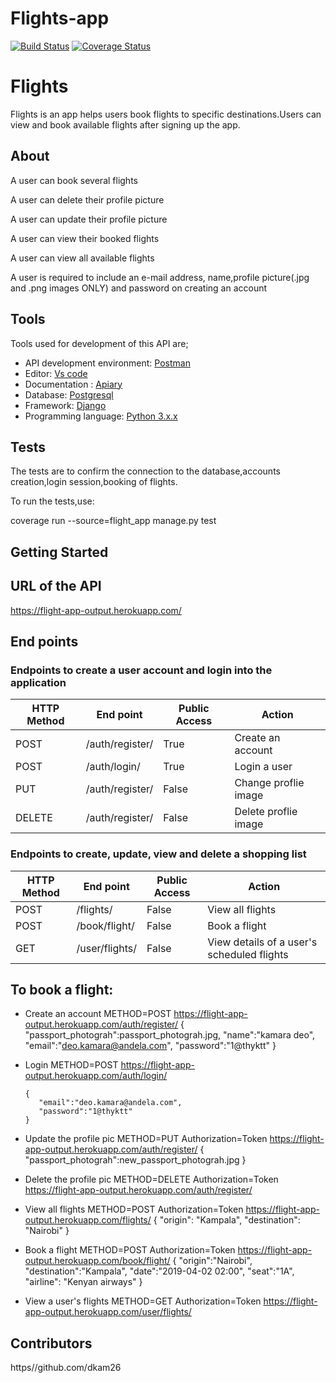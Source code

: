 

# Flights-app
[![Build Status](https://travis-ci.org/dkam26/Flights-app.svg?branch=master)](https://travis-ci.org/dkam26/Flights-app)
[![Coverage Status](https://coveralls.io/repos/github/dkam26/Flights-app/badge.svg?branch=master)](https://coveralls.io/github/dkam26/Flights-app?branch=master)


# Flights
Flights is an app helps users book flights to specific destinations.Users can view and book available flights after signing up the app.

## About
A user can book several flights

A user can delete their profile picture

A user can update their profile picture

A user can view their booked flights

A user can view all available flights

A user is required to include an e-mail address, name,profile picture(.jpg and .png images ONLY) and password on creating an account



## Tools
Tools used for development of this API are;
- API development environment: [Postman](https://www.getpostman.com)
- Editor: [Vs code](https://code.visualstudio.com)
- Documentation : [Apiary](https://apiary.io/)
- Database: [Postgresql](https://www.postgresql.org)
- Framework: [Django](https://www.django-rest-framework.org/)
- Programming language: [Python 3.x.x](https://docs.python.org/3/)

## Tests

The tests are to confirm the connection to the database,accounts creation,login session,booking of flights.

To run the tests,use:

coverage run --source=flight_app manage.py test


## Getting Started

## URL of the API

https://flight-app-output.herokuapp.com/

## End points
### Endpoints to create a user account and login into the application
HTTP Method|End point | Public Access|Action
-----------|----------|--------------|------
POST | /auth/register/ | True | Create an account
POST | /auth/login/ | True | Login a user
PUT  |  /auth/register/ | False | Change proflie image
DELETE  |  /auth/register/ | False | Delete proflie image


### Endpoints to create, update, view and delete a shopping list
HTTP Method|End point | Public Access|Action
-----------|----------|--------------|------
POST | /flights/ | False | View all flights
POST | /book/flight/ | False | Book a flight
GET | /user/flights/ | False | View details of a user's scheduled flights


## To book a flight:
- Create an account
    METHOD=POST
    https://flight-app-output.herokuapp.com/auth/register/
    {
       "passport_photograh":passport_photograh.jpg,
       "name":"kamara deo",
       "email":"deo.kamara@andela.com",
       "password":"1@thyktt"
    }

- Login
    METHOD=POST
    https://flight-app-output.herokuapp.com/auth/login/
    ```
    {
       "email":"deo.kamara@andela.com",
       "password":"1@thyktt"
    }
    ```

-  Update the profile pic
    METHOD=PUT
    Authorization=Token
    https://flight-app-output.herokuapp.com/auth/register/
    {
       "passport_photograh":new_passport_photograh.jpg
    }

- Delete the profile pic
   METHOD=DELETE
   Authorization=Token
   https://flight-app-output.herokuapp.com/auth/register/

- View all flights
   METHOD=POST
   Authorization=Token
   https://flight-app-output.herokuapp.com/flights/
    {
       "origin": "Kampala",
       "destination": "Nairobi"
    }

- Book a flight
   METHOD=POST
   Authorization=Token
   https://flight-app-output.herokuapp.com/book/flight/
    {
      	"origin":"Nairobi",
	    "destination":"Kampala",
	    "date":"2019-04-02 02:00",
	    "seat":"1A",
	    "airline": "Kenyan airways"
    }

- View a user's flights
   METHOD=GET
   Authorization=Token
   https://flight-app-output.herokuapp.com/user/flights/







## Contributors

https//github.com/dkam26



